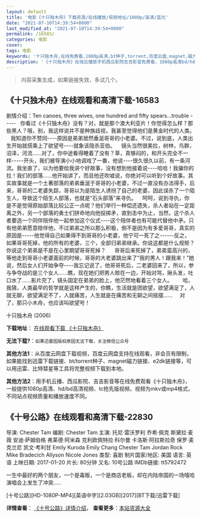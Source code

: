 ```yaml
---
layout: default
title: '电影《十只独木舟》下载资源/在线播放/视频地址/1080p/高清/蓝光'
date: "2021-07-10T14:39:54+0800"
last_modified_at: "2021-07-10T14:39:54+0800"
permalink: /16583/
categories: 电影
cover:
tags: 电影
keywords: '十只独木舟,在线免费看,1080p高清,bt种子,torrent,百度云盘,magnet,磁力链,迅雷下载资源'
description: '《十只独木舟》在线云播放手机西瓜影院吉吉影音免费看，1080p高清bd/hd未删减完整版和tc抢先枪版，mkv/mp4格式，附带bt/torrent种子、magnet/磁力链、百度云盘、网盘资源迅雷下载链接'
---
```


>内容采集生成，如果链接失效，多试几个。


## 《十只独木舟》在线观看和高清下载-16583

剧情介绍：Ten canoes, three wives, one hundred and fifty spears...trouble -----   你看过《十只独木舟》没有？对，就是那个澳大利亚片！你觉得怎么样？那些黑人？哦，别，我这样说并不是种族歧视，我甚至觉得他们是黄金时代的人类。    我知道你不赞同----原因是弟弟居然垂涎哥哥的小老婆。不过，说到底，人类出生开始就搭乘上了欲望号----就象该隐杀亚伯。    镜头当然很美拉，树林，鸟群，沼泽，河流......对了，你中途看得睡着了没有？草，真够闷的，和开头完全不一样-----开头，我们被导演小小地调戏了一番，他说----很久很久以前，有一条河流。我坐直了，以为他要给我讲个好故事，没有想到他接着说----哈哈！我骗你的拉！我们的部落......他开始讲了，而且他还吹嘘说，你绝对可以听到个好故事。其实故事就是一个土著部落的弟弟垂涎于哥哥的小老婆，不过一直没有办法得手，后来，哥哥的二老婆失踪，哥哥以为是陌生人诱拐了自己的老婆，因此误杀了一个陌生人，导致这个陌生人部落，也就是“石头部落”来寻仇。      呵呵，说到寻仇，你是不是觉得原始部落比较公正一点呢？他们举行一种偿还遗失，杀人者站在一定距离之外，另一个部落的勇士们拼命地向他投掷矛，直到击中为止，当然，这个杀人者要选一个同伴陪伴他一起参加这个仪式----这个陪伴者也有可能代替他中矛。只有他弟弟愿意陪伴他，不过弟弟之所以那么积极，倒不是因为有多爱哥哥，真实的原因是-----他觉得自己如果得不到哥哥的小老婆，他宁可一死了之------反之，如果哥哥死掉，他的所有的老婆，三个，全部归弟弟继承。你说这都是什么规矩？你说这个弟弟是不是在心里期望哥哥死掉？        哥哥后来死掉了，弟弟蛮高兴的，等他走到哥哥小老婆面前的时候，哥哥的大老婆跳出来了“我的男人！跟我来！”她说，然后女人们开始争夺----我忘记说了，他哥哥死后，二老婆回来了，所以，参与争夺战的是三个女人......瞧，现在她们把男人晾在一边，开始对骂，揪头发，吐口水了......影片完了，镜头固定在弟弟的脸上，他茫然地看着三个女人。       哈，我猜，人类最早的哲学就是这样产生的，你瞧，生活就是团欲望，欲望满足了，人就无聊，欲望满足不了，人就痛苦，人生就是在痛苦和无聊之间摇摆......       对了，那只小木舟，也应该叫欲望号！


十只独木舟 (2006)

**下载地址**： [在线观看下载 《十只独木舟》](https://www.btbtdy.me/btdy/dy3979.html) 


**无法下载?**：`如果迅雷因版权原因无法下载，关注微信公众号 `

**其他方法1**：从百度云网盘下载视频，百度云网盘支持在线观看，非会员有限制，如果能找到迅雷下载链接、bt/torrent种子、magnet磁力链接、e2dk链接等，可以用迅雷、比特彗星等工具将完整视频下载到本地。

**其他方法2**：用手机云播、西瓜影院、吉吉影音等在线免费观看《十只独木舟》，一般提供1080p高清、hd/bd高清视频、tc抢先版视频，视频为mkv或mp4格式，不同站点视频质量和播放速度不同。


## 《十号公路》在线观看和高清下载-22830

导演: Chester Tam 编剧: Chester Tam 主演: 托尼·雷沃罗利 乔希·佩克 斯黛拉·麦薇 安迪·萨姆伯格 弗莱德·阿米森 克利欧佩特拉·科尔曼 卡洛斯·阿拉斯拉奇 保罗·麦克兰尼 凯文·考利甘 Emily Kuroda Emily Chang Chester Tam Jordan Rock Mike Bradecich Allyson Nicole Jones 类型: 喜剧 制片国家/地区: 美国 语言: 英语 上映日期: 2017-01-20 片长: 80分钟 又名: 10号公路 IMDb链接: tt5792472

一生中最好的两个朋友，一个是毒贩，一个是商店老板，却在内陆帝国的一场嘻哈演唱会上发生了冲突…..


[十号公路][HD-1080P-MP4][英语中字][2.03GB][2017][BT下载/迅雷下载]

**详情查看**： [《十号公路》详情介绍](/movie/22830/)， **查看更多**：[本站资源大全](/movie/t/all/)

